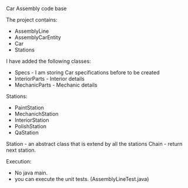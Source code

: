 Car Assembly code base

The project contains:
  - AssemblyLine
  - AssemblyCarEntity
  - Car
  - Stations
  
I have added the following classes:
  - Specs - I am storing Car specifications before to be created
  - InteriorParts - Interior details
  - MechanicParts - Mechanic details
  
Stations:
  - PaintStation
  - MechanichStation
  - InteriorStation
  - PolishStation
  - QaStation
    
 Station - an abstract class that is extend by all the stations
 Chain - return next station.

Execution:
  - No java main.
  - you can execute the unit tests. (AssemblyLineTest.java)
